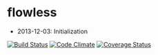 flowless
========
- 2013-12-03: Initialization

[![Build Status](https://drone.io/github.com/omniless/flowless/status.png)](https://drone.io/github.com/omniless/flowless/latest)
[![Code Climate](https://codeclimate.com/github/omniless/flowless.png)](https://codeclimate.com/github/omniless/flowless)
[![Coverage Status](https://coveralls.io/repos/omniless/flowless/badge.png)](https://coveralls.io/r/omniless/flowless)
